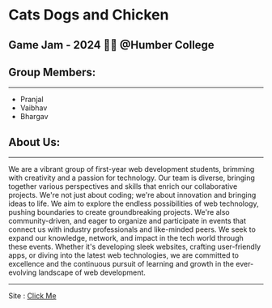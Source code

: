 # Cats Dogs and Chicken

## Game Jam - 2024 ✌🏻 @Humber College

## Group Members: 
---
- Pranjal
- Vaibhav
- Bhargav

## About Us:
---

We are a vibrant group of first-year web development students, brimming with creativity and a passion for technology. Our team is diverse, bringing together various perspectives and skills that enrich our collaborative projects. We're not just about coding; we're about innovation and bringing ideas to life. We aim to explore the endless possibilities of web technology, pushing boundaries to create groundbreaking projects. We're also community-driven, and eager to organize and participate in events that connect us with industry professionals and like-minded peers. We seek to expand our knowledge, network, and impact in the tech world through these events. Whether it's developing sleek websites, crafting user-friendly apps, or diving into the latest web technologies, we are committed to excellence and the continuous pursuit of learning and growth in the ever-evolving landscape of web development.

---

Site : [Click Me](https://bhargav1997.github.io/catsdogschicken.github.io/)



